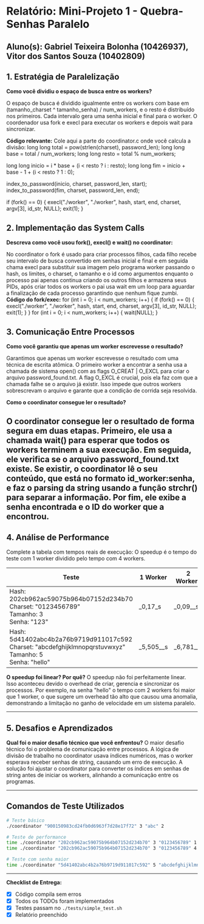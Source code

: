 # Relatório: Mini-Projeto 1 - Quebra-Senhas Paralelo

**Aluno(s):** Gabriel Teixeira Bolonha (10426937), Vitor dos Santos Souza (10402809) 
---

## 1. Estratégia de Paralelização


**Como você dividiu o espaço de busca entre os workers?**

O espaço de busca é dividido igualmente entre os workers com base em (tamanho_charset ^ tamanho_senha) / num_workers, e o resto é distribuído nos primeiros. Cada intervalo gera uma senha inicial e final para o worker. O coordenador usa fork e execl para executar os workers e depois wait para sincronizar.

**Código relevante:** Cole aqui a parte do coordinator.c onde você calcula a divisão:
long long total = pow(strlen(charset), password_len);
long long base = total / num_workers;
long long resto = total % num_workers;

long long inicio = i * base + (i < resto ? i : resto);
long long fim = inicio + base - 1 + (i < resto ? 1 : 0);

index_to_password(inicio, charset, password_len, start);
index_to_password(fim, charset, password_len, end);

if (fork() == 0) {
    execl("./worker", "./worker", hash, start, end, charset, argv[3], id_str, NULL);
    exit(1);
}

## 2. Implementação das System Calls

**Descreva como você usou fork(), execl() e wait() no coordinator:**

No coordinator o fork é usado para criar processos filhos, cada filho recebe seu intervalo de busca convertido em senhas inicial e final e em seguida chama execl para substituir sua imagem pelo programa worker passando o hash, os limites, o charset, o tamanho e o id como argumentos enquanto o processo pai apenas continua criando os outros filhos e armazena seus PIDs, após criar todos os workers o pai usa wait em um loop para aguardar a finalização de cada processo garantindo que nenhum fique zumbi.
**Código do fork/exec:**
for (int i = 0; i < num_workers; i++) {
    if (fork() == 0) {
        execl("./worker", "./worker", hash, start, end, charset, argv[3], id_str, NULL);
        exit(1);
    }
}
for (int i = 0; i < num_workers; i++) {
    wait(NULL);
}

## 3. Comunicação Entre Processos

**Como você garantiu que apenas um worker escrevesse o resultado?**

Garantimos que apenas um worker escrevesse o resultado com uma técnica de escrita atômica. O primeiro worker a encontrar a senha usa a chamada de sistema open() com as flags O_CREAT | O_EXCL para criar o arquivo password_found.txt. A flag O_EXCL é crucial, pois ela faz com que a chamada falhe se o arquivo já existir. Isso impede que outros workers sobrescrevam o arquivo e garante que a condição de corrida seja resolvida.

**Como o coordinator consegue ler o resultado?**

O coordinator consegue ler o resultado de forma segura em duas etapas. Primeiro, ele usa a chamada wait() para esperar que todos os workers terminem a sua execução. Em seguida, ele verifica se o arquivo password_found.txt existe. Se existir, o coordinator lê o seu conteúdo, que está no formato id_worker:senha, e faz o parsing da string usando a função strchr() para separar a informação. Por fim, ele exibe a senha encontrada e o ID do worker que a encontrou.
---

## 4. Análise de Performance
Complete a tabela com tempos reais de execução:
O speedup é o tempo do teste com 1 worker dividido pelo tempo com 4 workers.

| Teste | 1 Worker | 2 Workers | 4 Workers | Speedup (4w) |
|-------|----------|-----------|-----------|--------------|
| Hash: 202cb962ac59075b964b07152d234b70<br>Charset: "0123456789"<br>Tamanho: 3<br>Senha: "123" | _0,17_s | _0,09__s | _0,005__s | _3,40__ |
| Hash: 5d41402abc4b2a76b9719d911017c592<br>Charset: "abcdefghijklmnopqrstuvwxyz"<br>Tamanho: 5<br>Senha: "hello" | _5,505__s | _6,781__s | __1,091_s | _5,04__ |

**O speedup foi linear? Por quê?**
O speedup não foi perfeitamente linear. Isso aconteceu devido o overhead de criar, gerencia e sincronizar os processos. Por exemplo, na senha "hello" o tempo com 2 workers foi maior que 1 worker, o que sugere um overhead tão alto que causou uma anomalia, demonstrando a limitação no ganho de velocidade em um sistema paralelo.

---

## 5. Desafios e Aprendizados
**Qual foi o maior desafio técnico que você enfrentou?**
O maior desafio técnico foi o problema de comunicação entre processos. A lógica de divisão de trabalho no coordinator usava índices numéricos, mas o worker esperava receber senhas de string, causando um erro de execução. A solução foi ajustar o coordinator para converter os índices em senhas de string antes de iniciar os workers, alinhando a comunicação entre os programas. 



---

## Comandos de Teste Utilizados

```bash
# Teste básico
./coordinator "900150983cd24fb0d6963f7d28e17f72" 3 "abc" 2

# Teste de performance
time ./coordinator "202cb962ac59075b964b07152d234b70" 3 "0123456789" 1
time ./coordinator "202cb962ac59075b964b07152d234b70" 3 "0123456789" 4

# Teste com senha maior
time ./coordinator "5d41402abc4b2a76b9719d911017c592" 5 "abcdefghijklmnopqrstuvwxyz" 4
```
---

**Checklist de Entrega:**
- [X] Código compila sem erros
- [X] Todos os TODOs foram implementados
- [X] Testes passam no `./tests/simple_test.sh`
- [X] Relatório preenchido
